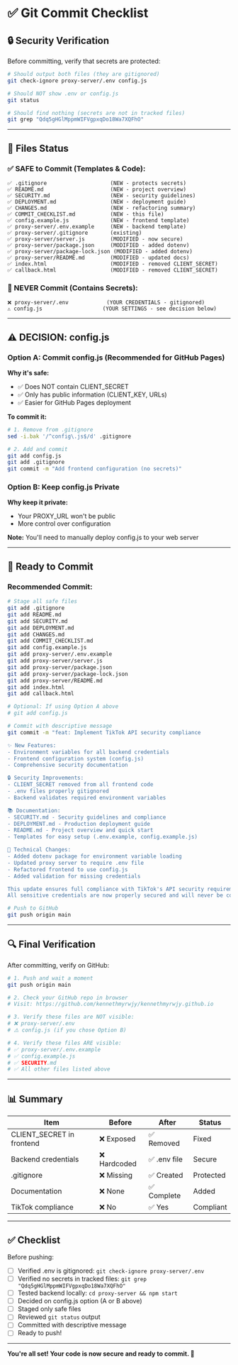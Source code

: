 # ✅ Git Commit Checklist

## 🔒 Security Verification

Before committing, verify that secrets are protected:

```bash
# Should output both files (they are gitignored)
git check-ignore proxy-server/.env config.js

# Should NOT show .env or config.js
git status

# Should find nothing (secrets are not in tracked files)
git grep "Qdq5gHGlMppmWIFVgpxqDo18Wa7XQFhO"
```

---

## 📁 Files Status

### ✅ SAFE to Commit (Templates & Code):

```
✅ .gitignore                    (NEW - protects secrets)
✅ README.md                     (NEW - project overview)
✅ SECURITY.md                   (NEW - security guidelines)
✅ DEPLOYMENT.md                 (NEW - deployment guide)
✅ CHANGES.md                    (NEW - refactoring summary)
✅ COMMIT_CHECKLIST.md           (NEW - this file)
✅ config.example.js             (NEW - frontend template)
✅ proxy-server/.env.example     (NEW - backend template)
✅ proxy-server/.gitignore       (existing)
✅ proxy-server/server.js        (MODIFIED - now secure)
✅ proxy-server/package.json     (MODIFIED - added dotenv)
✅ proxy-server/package-lock.json (MODIFIED - added dotenv)
✅ proxy-server/README.md        (MODIFIED - updated docs)
✅ index.html                    (MODIFIED - removed CLIENT_SECRET)
✅ callback.html                 (MODIFIED - removed CLIENT_SECRET)
```

### 🔴 NEVER Commit (Contains Secrets):

```
❌ proxy-server/.env            (YOUR CREDENTIALS - gitignored)
⚠️ config.js                   (YOUR SETTINGS - see decision below)
```

---

## ⚠️ DECISION: config.js

### Option A: Commit config.js (Recommended for GitHub Pages)

**Why it's safe:**
- ✅ Does NOT contain CLIENT_SECRET
- ✅ Only has public information (CLIENT_KEY, URLs)
- ✅ Easier for GitHub Pages deployment

**To commit it:**
```bash
# 1. Remove from .gitignore
sed -i.bak '/^config\.js$/d' .gitignore

# 2. Add and commit
git add config.js
git add .gitignore
git commit -m "Add frontend configuration (no secrets)"
```

### Option B: Keep config.js Private

**Why keep it private:**
- Your PROXY_URL won't be public
- More control over configuration

**Note:** You'll need to manually deploy config.js to your web server

---

## 🚀 Ready to Commit

### Recommended Commit:

```bash
# Stage all safe files
git add .gitignore
git add README.md
git add SECURITY.md
git add DEPLOYMENT.md
git add CHANGES.md
git add COMMIT_CHECKLIST.md
git add config.example.js
git add proxy-server/.env.example
git add proxy-server/server.js
git add proxy-server/package.json
git add proxy-server/package-lock.json
git add proxy-server/README.md
git add index.html
git add callback.html

# Optional: If using Option A above
# git add config.js

# Commit with descriptive message
git commit -m "feat: Implement TikTok API security compliance

✨ New Features:
- Environment variables for all backend credentials
- Frontend configuration system (config.js)
- Comprehensive security documentation

🔒 Security Improvements:
- CLIENT_SECRET removed from all frontend code
- .env files properly gitignored
- Backend validates required environment variables

📚 Documentation:
- SECURITY.md - Security guidelines and compliance
- DEPLOYMENT.md - Production deployment guide
- README.md - Project overview and quick start
- Templates for easy setup (.env.example, config.example.js)

🔧 Technical Changes:
- Added dotenv package for environment variable loading
- Updated proxy server to require .env file
- Refactored frontend to use config.js
- Added validation for missing credentials

This update ensures full compliance with TikTok's API security requirements.
All sensitive credentials are now properly secured and will never be committed to Git."

# Push to GitHub
git push origin main
```

---

## 🔍 Final Verification

After committing, verify on GitHub:

```bash
# 1. Push and wait a moment
git push origin main

# 2. Check your GitHub repo in browser
# Visit: https://github.com/kennethmyrwjy/kennethmyrwjy.github.io

# 3. Verify these files are NOT visible:
# ❌ proxy-server/.env
# ⚠️ config.js (if you chose Option B)

# 4. Verify these files ARE visible:
# ✅ proxy-server/.env.example
# ✅ config.example.js
# ✅ SECURITY.md
# ✅ All other files listed above
```

---

## 📊 Summary

| Item | Before | After | Status |
|------|--------|-------|--------|
| CLIENT_SECRET in frontend | ❌ Exposed | ✅ Removed | Fixed |
| Backend credentials | ❌ Hardcoded | ✅ .env file | Secure |
| .gitignore | ❌ Missing | ✅ Created | Protected |
| Documentation | ❌ None | ✅ Complete | Added |
| TikTok compliance | ❌ No | ✅ Yes | Compliant |

---

## ✅ Checklist

Before pushing:

- [ ] Verified .env is gitignored: `git check-ignore proxy-server/.env`
- [ ] Verified no secrets in tracked files: `git grep "Qdq5gHGlMppmWIFVgpxqDo18Wa7XQFhO"`
- [ ] Tested backend locally: `cd proxy-server && npm start`
- [ ] Decided on config.js option (A or B above)
- [ ] Staged only safe files
- [ ] Reviewed `git status` output
- [ ] Committed with descriptive message
- [ ] Ready to push!

---

**You're all set! Your code is now secure and ready to commit. 🎉**

